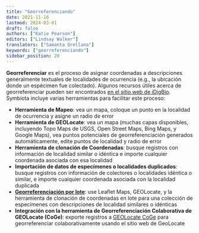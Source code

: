 ```yaml
---
title: "Georreferenciando"
date: 2021-11-16
lastmod: 2024-03-01
draft: false
authors: ["Katie Pearson"]
editors: ["Lindsay Walker"]
translators: ["Samanta Orellana"]
keywords: ["georreferenciando"]
sidebar_position: 20
---
```


**Georreferenciar** es el proceso de asignar coordenadas a descripciones generalmente textuales de localidades de ocurrencia (e.g., la ubicación donde un espécimen fue colectado). Algunos recursos útiles acerca de georreferenciar pueden ser encontrados [en el sitio web de iDigBio](https://www.idigbio.org/wiki/index.php/Georeferencing). Symbiota incluye varias herramientas para facilitar este proceso:

- **Herramienta de Mapeo**: vea un mapa, coloque un punto en la localidad de ocurrencia y asigne un radio de error
- **Herramienta de GEOLocate**: vea un mapa (muchas capas disponibles, incluyendo Topo Maps de USGS, Open Street Maps, Bing Maps, y Google Maps), vea puntos potenciales de georreferenciación generados automáticamente, edite puntos de localidad y radio de error
- **Herramienta de clonación de Coordenadas**: busque registros con información de localidad similar o idéntica e importe cualquier coordenada asociada con esa localidad
- **Importación de datos de especímenes o localidades duplicados**: busque registros con información de colectores o localidades idéntica o similar, e importe cualquier coordenada asociada con la localidad duplicada
- [**Georreferenciación por lote**](https://biokic.github.io/symbiota-docs/es/editor/georeference/batch/): use Leaflet Maps, GEOLocate, y la herramienta de clonación de coordenadas en lote para una colección de especímenes con descripciones de localidad similares o idénticas
- **Integración con la herramienta de Georreferenciación Colaborativa de GEOLocate (CoGe)**: exporte registros a [GEOLocate CoGe](https://coge.geo-locate.org/) para georreferenciar colaborativamente usando el sitio web de GeoLocate

